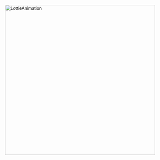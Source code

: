 <img width="493" alt="LottieAnimation" src="https://github.com/user-attachments/assets/1e1ba396-389a-4523-b514-6b60f55f76ef">
